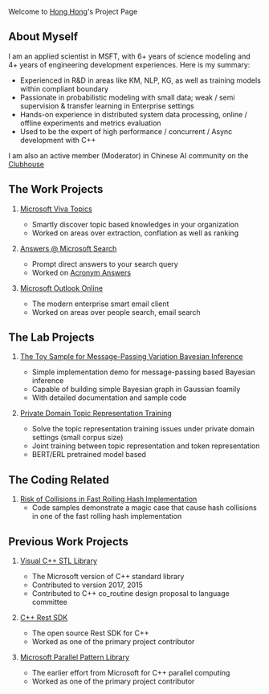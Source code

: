 Welcome to [Hong Hong](https://www.linkedin.com/in/hong-hong)'s Project Page

## About Myself
I am an applied scientist in MSFT, with 6+ years of science modeling and 4+ years of engineering development experiences. Here is my summary:

* Experienced in R&D in areas like KM, NLP, KG, as well as training models within compliant boundary
* Passionate in probabilistic modeling with small data; weak / semi supervision & transfer learning in Enterprise settings
* Hands-on experience in distributed system data processing, online / offline experiments and metrics evaluation
* Used to be the expert of high performance / concurrent / Async development with C++

I am also an active member (Moderator) in Chinese AI community on the [Clubhouse](https://www.clubhouse.com/club/%E4%BA%BA%E5%B7%A5%E6%99%BA%E8%83%BD%E4%B9%8B%E8%90%BD%E5%9C%B0%E5%BA%94%E7%94%A8)

## The Work Projects
1. [Microsoft Viva Topics](https://www.microsoft.com/en-us/microsoft-viva/topics)
	* Smartly discover topic based knowledges in your organization
	* Worked on areas over extraction, conflation as well as ranking

1. [Answers @ Microsoft Search](https://adoption.microsoft.com/microsoft-search/)
	* Prompt direct answers to your search query
	* Worked on [Acronym Answers](https://docs.microsoft.com/en-us/microsoftsearch/manage-acronyms)

1. [Microsoft Outlook Online](https://outlook.live.com/owa/)
	* The modern enterprise smart email client
	* Worked on areas over people search, email search

## The Lab Projects

1. [The Toy Sample for Message-Passing Variation Bayesian Inference](https://github.com/gbb21/GaussianVMP)
	* Simple implementation demo for message-passing based Bayesian inference
	* Capable of building simple Bayesian graph in Gaussian foamily
	* With detailed documentation and sample code

1. [Private Domain Topic Representation Training](https://github.com/gbb21/TopicRepresentation)
	* Solve the topic representation training issues under private domain settings (small corpus size)
	* Joint training between topic representation and token representation
	* BERT/ERL pretrained model based


## The Coding Related
1. [Risk of Collisions in Fast Rolling Hash Implementation](blogs/coding/hash-collision/hash1024.html)
	* Code samples demonstrate a magic case that cause hash collisions in one of the fast rolling hash implementation

## Previous Work Projects
1. [Visual C++ STL Library](https://github.com/microsoft/STL)
	* The Microsoft version of C++ standard library
	* Contributed to version 2017, 2015
	* Contributed to C++ co_routine design proposal to language committee

1. [C++ Rest SDK](https://github.com/Microsoft/cpprestsdk)
	* The open source Rest SDK for C++
	* Worked as one of the primary project contributor

1. [Microsoft Parallel Pattern Library](https://docs.microsoft.com/en-us/cpp/parallel/concrt/parallel-patterns-library-ppl?view=msvc-160)
	* The earlier effort from Microsoft for C++ parallel computing
	* Worked as one of the primary project contributor
